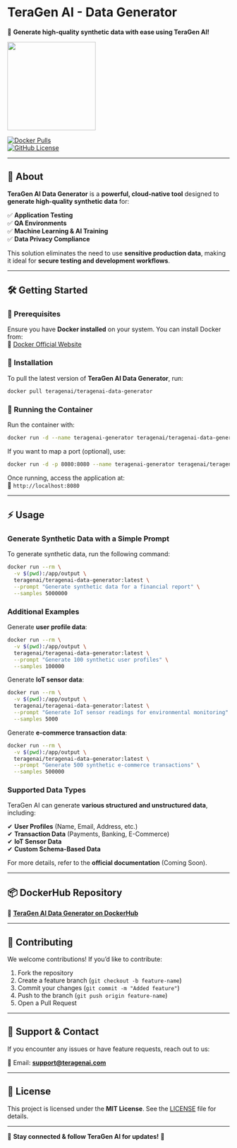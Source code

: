 # TeraGen AI - Data Generator

🚀 **Generate high-quality synthetic data with ease using TeraGen AI!**

<img src="https://teragenai.com/logo.png" width="200">

[![Docker Pulls](https://img.shields.io/docker/pulls/teragenai/teragenai-data-generator)](https://hub.docker.com/r/teragenai/teragenai-data-generator)  
[![GitHub License](https://img.shields.io/github/license/teragenai/teragenai-data-generator)](LICENSE)

---

## 📖 About

**TeraGen AI Data Generator** is a **powerful, cloud-native tool** designed to **generate high-quality synthetic data** for:

✅ **Application Testing**  
✅ **QA Environments**  
✅ **Machine Learning & AI Training**  
✅ **Data Privacy Compliance**  

This solution eliminates the need to use **sensitive production data**, making it ideal for **secure testing and development workflows**.

---

## 🛠️ Getting Started

### 🔹 Prerequisites

Ensure you have **Docker installed** on your system. You can install Docker from:  
🔗 [Docker Official Website](https://www.docker.com/get-started)

### 🔹 Installation

To pull the latest version of **TeraGen AI Data Generator**, run:

```bash
docker pull teragenai/teragenai-data-generator
```

### 🔹 Running the Container

Run the container with:

```bash
docker run -d --name teragenai-generator teragenai/teragenai-data-generator
```

If you want to map a port (optional), use:

```bash
docker run -d -p 8080:8080 --name teragenai-generator teragenai/teragenai-data-generator
```

Once running, access the application at:  
🔗 `http://localhost:8080`

---

## ⚡ Usage

### Generate Synthetic Data with a Simple Prompt

To generate synthetic data, run the following command:

```bash
docker run --rm \
  -v $(pwd):/app/output \
  teragenai/teragenai-data-generator:latest \
  --prompt "Generate synthetic data for a financial report" \
  --samples 5000000
```

### Additional Examples

Generate **user profile data**:
```bash
docker run --rm \
  -v $(pwd):/app/output \
  teragenai/teragenai-data-generator:latest \
  --prompt "Generate 100 synthetic user profiles" \
  --samples 100000
```

Generate **IoT sensor data**:
```bash
docker run --rm \
  -v $(pwd):/app/output \
  teragenai/teragenai-data-generator:latest \
  --prompt "Generate IoT sensor readings for environmental monitoring" \
  --samples 5000
```

Generate **e-commerce transaction data**:
```bash
docker run --rm \
  -v $(pwd):/app/output \
  teragenai/teragenai-data-generator:latest \
  --prompt "Generate 500 synthetic e-commerce transactions" \
  --samples 500000
```

### Supported Data Types

TeraGen AI can generate **various structured and unstructured data**, including:

✔ **User Profiles** (Name, Email, Address, etc.)  
✔ **Transaction Data** (Payments, Banking, E-Commerce)  
✔ **IoT Sensor Data**  
✔ **Custom Schema-Based Data**  

For more details, refer to the **official documentation** (Coming Soon).

---

## 📦 DockerHub Repository

🔗 **[TeraGen AI Data Generator on DockerHub](https://hub.docker.com/r/teragenai/teragenai-data-generator)**

---

## 🤝 Contributing

We welcome contributions! If you’d like to contribute:
1. Fork the repository  
2. Create a feature branch (`git checkout -b feature-name`)  
3. Commit your changes (`git commit -m "Added feature"`)  
4. Push to the branch (`git push origin feature-name`)  
5. Open a Pull Request  

---

## 📩 Support & Contact

If you encounter any issues or have feature requests, reach out to us:

📧 Email: **support@teragenai.com** 

---

## 📜 License

This project is licensed under the **MIT License**. See the [LICENSE](LICENSE) file for details.

---

🔹 **Stay connected & follow TeraGen AI for updates!** 🚀

